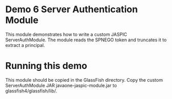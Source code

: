 Demo 6 Server Authentication Module
===================================

This module demonstrates how to write a custom JASPIC ServerAuthModule. The module reads the SPNEGO token and truncates it to extract a principal.


Running this demo
=================

This module should be copied in the GlassFish directory. Copy the custom ServerAuthModule JAR javaone-jaspic-module.jar to glassfish4/glassfish/lib/.
